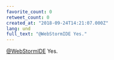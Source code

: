 ```yaml
---
favorite_count: 0
retweet_count: 0
created_at: "2018-09-24T14:21:07.000Z"
lang: und
full_text: "@WebStormIDE Yes."
---
```


[@WebStormIDE](https://twitter.com/WebStormIDE) Yes.
